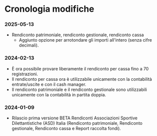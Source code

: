 # Cronologia modifiche  
### 2025-05-13
* Rendiconto patrimoniale, rendiconto gestionale, rendiconto cassa
  * Aggiunto opzione per arrotondare gli importi all'intero (senza cifre decimali).  
### 2024-02-13
* È ora possibile provare liberamente il rendiconto per cassa fino a 70 registrazioni.  
* Il rendiconto per cassa ora è utilizzabile unicamente con la contabilità entrate/uscite e con il cash manager.  
* Il rendiconto patrimoniale e il rendiconto gestionale sono utilizzabili unicamente con la contabilità in partita doppia.  
### 2024-01-09
* Rilascio prima versione BETA Rendiconti Associazioni Sportive Dilettantistiche (ASD) Italia (Rendiconto patrimoniale, Rendiconto gestionale, Rendiconto cassa e Report raccolta fondi).  
